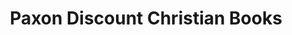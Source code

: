 ---
title: "Paxon Discount Christian Books"
url: /jacksonville/paxon-discount-christian-books/
shop: Bücher
---
